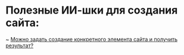 # Полезные ИИ-шки для создания сайта:

~ [Можно задать создание конкретного элемента сайта и получить результат?](https://www.webcrumbs.org/frontend-ai)
